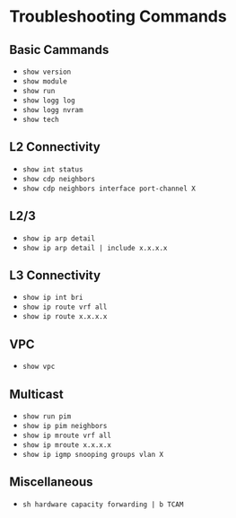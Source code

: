 # Troubleshooting Commands
## Basic Cammands
- `show version`
- `show module`
- `show run`
- `show logg log`
- `show logg nvram`
- `show tech`

## L2 Connectivity
- `show int status`
- `show cdp neighbors`
- `show cdp neighbors interface port-channel X`

## L2/3
- `show ip arp detail`
- `show ip arp detail | include x.x.x.x`

## L3 Connectivity
- `show ip int bri`
- `show ip route vrf all`
- `show ip route x.x.x.x`

## VPC
- `show vpc`

## Multicast
- `show run pim`
- `show ip pim neighbors`
- `show ip mroute vrf all`
- `show ip mroute x.x.x.x`
- `show ip igmp snooping groups vlan X`

## Miscellaneous
- `sh hardware capacity forwarding | b TCAM`

